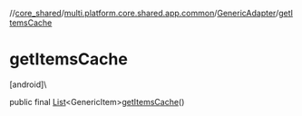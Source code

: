 //[core_shared](../../../index.md)/[multi.platform.core.shared.app.common](../index.md)/[GenericAdapter](index.md)/[getItemsCache](get-items-cache.md)

# getItemsCache

[android]\

public final [List](https://docs.oracle.com/javase/8/docs/api/java/util/List.html)&lt;GenericItem&gt;[getItemsCache](get-items-cache.md)()

